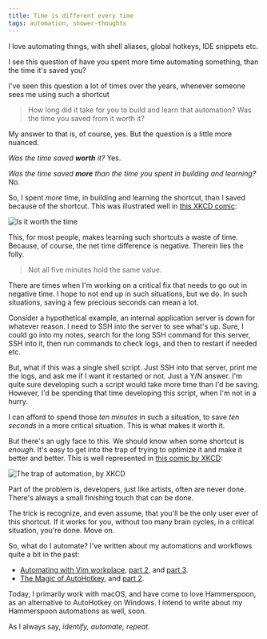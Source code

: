 ```yaml
---
title: Time is different every time
tags: automation, shower-thoughts
---
```


I love automating things, with shell aliases, global hotkeys, IDE snippets etc.

I see this question of have you spent more time automating something, than the time it's saved you?

I've seen this question a lot of times over the years, whenever someone sees me using such a shortcut

> How long did it take for you to build and learn that automation? Was the time you saved from it worth it?

My answer to that is, of course, yes. But the question is a little more nuanced.

_Was the time saved **worth** it?_ Yes.

_Was the time saved **more** than the time you spent in building and learning?_ No.

So, I spent _more_ time, in building and learning the shortcut, than I saved because of the shortcut. This was illustrated well in [this XKCD comic](https://xkcd.com/1205/):

![Is it worth the time](https://imgs.xkcd.com/comics/is_it_worth_the_time.png)

This, for most people, makes learning such shortcuts a waste of time. Because, of course, the net time difference is negative. Therein lies the folly.

> Not all five minutes hold the same value.

There are times when I'm working on a critical fix that needs to go out in negative time. I hope to not end up in such situations, but we do. In such situations, saving a few precious seconds can mean a lot.

Consider a hypothetical example, an internal application server is down for whatever reason. I need to SSH into the server to see what's up. Sure, I could go into my notes, search for the long SSH command for this server, SSH into it, then run commands to check logs, and then to restart if needed etc.

But, what if this was a single shell script. Just SSH into that server, print me the logs, and ask me if I want it restarted or not. Just a Y/N answer. I'm quite sure developing such a script would take more time than I'd be saving. However, I'd be spending that time developing this script, when I'm not in a hurry.

I can afford to spend those _ten minutes_ in such a situation, to save _ten seconds_ in a more critical situation. This is what makes it worth it.

But there's an ugly face to this. We should know when some shortcut is _enough_. It's easy to get into the trap of trying to optimize it and make it better and better. This is well represented in [this comic by XKCD](https://xkcd.com/1319/):

![The trap of automation, by XKCD](https://imgs.xkcd.com/comics/automation.png)

Part of the problem is, developers, just like artists, often are never done. There's always a small finishing touch that can be done.

The trick is recognize, and even assume, that you'll be the only user ever of this shortcut. If it works for you, without too many brain cycles, in a critical situation, you're done. Move on.

So, what do I automate? I've written about my automations and workflows quite a bit in the past:

- [Automating with Vim workplace](./2020-01-12-automating-the-vim-workplace.md), [part 2](2020-02-16-automating-the-vim-workplace-2.md), and [part 3](2020-03-15-automating-the-vim-workplace-3.md).
- [The Magic of AutoHotkey](2020-03-01-the-magic-of-autohotkey.md), and [part 2](2020-03-22-the-magic-of-autohotkey-2.md).

Today, I primarily work with macOS, and have come to love Hammerspoon, as an alternative to AutoHotkey on Windows. I intend to write about my Hammerspoon automations as well, soon.

As I always say, _identify, automate, repeat_.
